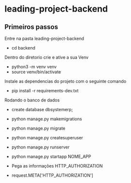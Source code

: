 
# leading-project-backend

## Primeiros passos
Entre na pasta leading-project-backend

* cd backend    

Dentro do diretorio crie e ative a sua Venv

* python3 -m venv venv
* source venv/bin/activate

Instale as dependencias do projeto com o seguinte comando

* pip install -r requirements-dev.txt

Rodando o banco de dados

* create database dbsystemerp;
* python manage.py makemigrations
* python manage.py migrate
* python manage.py createsuperuser
* python manage.py runserver
* python manage.py startapp NOME_APP


* Pega as informações HTTP_AUTHORIZATION
* request.META['HTTP_AUTHORIZATION']
